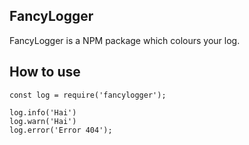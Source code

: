 ## FancyLogger
FancyLogger is a NPM package which colours your log.

## How to use

```
const log = require('fancylogger');

log.info('Hai')
log.warn('Hai')
log.error('Error 404');
```